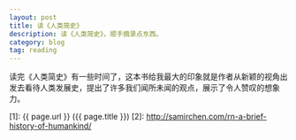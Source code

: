 ```yaml
---
layout: post
title: 读《人类简史》
description: 读《人类简史》，顺手摘录点东西。
category: blog
tag: reading
---
```



读完《人类简史》有一些时间了，这本书给我最大的印象就是作者从新颖的视角出发去看待人类发展史，提出了许多我们闻所未闻的观点，展示了令人赞叹的想象力。





[SamirChen]: http://www.samirchen.com "SamirChen"
[1]: {{ page.url }} ({{ page.title }})
[2]: http://samirchen.com/rn-a-brief-history-of-humankind/